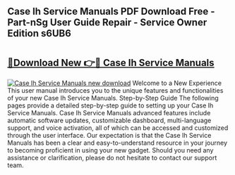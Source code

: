 ## Case Ih Service Manuals PDF Download Free - Part-nSg User Guide Repair - Service Owner Edition s6UB6

# <h2><a href="http://bc86614.oget.top/?id=Case+Ih+Service+Manuals">🔗Download New 👉🔴 Case Ih Service Manuals</a></h2>

[![Case Ih Service Manuals new download](https://i.imgur.com/5g1atiW.png)](http://bc86614.oget.top/?id=Case+Ih+Service+Manuals)
Welcome to a New Experience This user manual introduces you to the unique features and functionalities of your new Case Ih Service Manuals. Step-by-Step Guide The following pages provide a detailed step-by-step guide to setting up your Case Ih Service Manuals. Case Ih Service Manuals advanced features include automatic software updates, customizable dashboard, multi-language support, and voice activation, all of which can be accessed and customized through the user interface. Our expectation is that the Case Ih Service Manuals has been a clear and easy-to-understand resource in your journey to becoming proficient in using your new gadget. Should you need any assistance or clarification, please do not hesitate to contact our support team.
